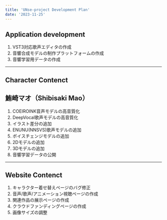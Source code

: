 ```yaml
---
title: 'UNse-project Development Plan'
date: '2023-11-25'
---
```


## Application development
1. VST3対応歌声エディタの作成
2. 音響合成モデルの制作プラットフォームの作成
3. 音響学習用データの作成

***

## Character Contenct

## 鮪崎マオ（Shibisaki Mao）
1. COEIROINK音声モデルの高音質化
2. DeepVocal歌声モデルの高音質化
3. イラスト差分の追加
4. ENUNU(NNSVS)歌声モデルの追加
5. ボイスチェンジモデルの追加
6. 2Dモデルの追加
7. 3Dモデルの追加
8. 音響学習データの公開

***

## Website Contenct
1. キャラクター着せ替えページのバグ修正
2. 音声/歌声/アニメーション視聴ページの作成
3. 関連作品の展示ページの作成
4. クラウドファンディングページの作成
5. 画像サイズの調整


